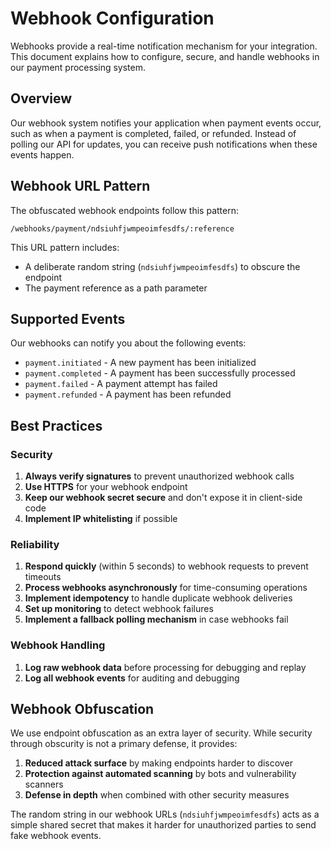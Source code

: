 # Webhook Configuration

Webhooks provide a real-time notification mechanism for your integration. This document explains how to configure, secure, and handle webhooks in our payment processing system.

## Overview

Our webhook system notifies your application when payment events occur, such as when a payment is completed, failed, or refunded. Instead of polling our API for updates, you can receive push notifications when these events happen.

## Webhook URL Pattern

The obfuscated webhook endpoints follow this pattern:

```
/webhooks/payment/ndsiuhfjwmpeoimfesdfs/:reference
```

This URL pattern includes:

- A deliberate random string (`ndsiuhfjwmpeoimfesdfs`) to obscure the endpoint
- The payment reference as a path parameter

## Supported Events

Our webhooks can notify you about the following events:

- `payment.initiated` - A new payment has been initialized
- `payment.completed` - A payment has been successfully processed
- `payment.failed` - A payment attempt has failed
- `payment.refunded` - A payment has been refunded

## Best Practices

### Security

1. **Always verify signatures** to prevent unauthorized webhook calls
2. **Use HTTPS** for your webhook endpoint
3. **Keep our webhook secret secure** and don't expose it in client-side code
4. **Implement IP whitelisting** if possible

### Reliability

1. **Respond quickly** (within 5 seconds) to webhook requests to prevent timeouts
2. **Process webhooks asynchronously** for time-consuming operations
3. **Implement idempotency** to handle duplicate webhook deliveries
4. **Set up monitoring** to detect webhook failures
5. **Implement a fallback polling mechanism** in case webhooks fail

### Webhook Handling

1. **Log raw webhook data** before processing for debugging and replay
2. **Log all webhook events** for auditing and debugging

## Webhook Obfuscation

We use endpoint obfuscation as an extra layer of security. While security through obscurity is not a primary defense, it provides:

1. **Reduced attack surface** by making endpoints harder to discover
2. **Protection against automated scanning** by bots and vulnerability scanners
3. **Defense in depth** when combined with other security measures

The random string in our webhook URLs (`ndsiuhfjwmpeoimfesdfs`) acts as a simple shared secret that makes it harder for unauthorized parties to send fake webhook events.
